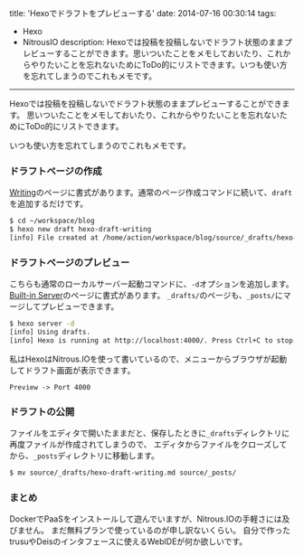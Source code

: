 title: 'Hexoでドラフトをプレビューする'
date: 2014-07-16 00:30:14
tags:
 - Hexo
 - NitrousIO
description: Hexoでは投稿を投稿しないでドラフト状態のままプレビューすることができます。思いついたことをメモしておいたり、これからやりたいことを忘れないためにToDo的にリストできます。いつも使い方を忘れてしまうのでこれもメモです。
---

Hexoでは投稿を投稿しないでドラフト状態のままプレビューすることができます。
思いついたことをメモしておいたり、これからやりたいことを忘れないためにToDo的にリストできます。

いつも使い方を忘れてしまうのでこれもメモです。

### ドラフトページの作成

[Writing](http://hexo.io/docs/writing.html)のページに書式があります。通常のページ作成コマンドに続いて、`draft`を追加するだけです。

``` bash
$ cd ~/workspace/blog
$ hexo new draft hexo-draft-writing
[info] File created at /home/action/workspace/blog/source/_drafts/hexo-draft-writing.md
```

### ドラフトページのプレビュー

こちらも通常のローカルサーバー起動コマンドに、`-d`オプションを追加します。
[Built-in Server](http://hexo.io/docs/server.html)のページに書式があります。
`_drafts/`のページも、`_posts/`にマージしてプレビューできます。

``` bash
$ hexo server -d
[info] Using drafts.
[info] Hexo is running at http://localhost:4000/. Press Ctrl+C to stop.
```

私はHexoはNitrous.IOを使って書いているので、メニューからブラウザが起動してドラフト画面が表示できます。

```
Preview -> Port 4000
```

### ドラフトの公開

ファイルをエディタで開いたままだと、保存したときに`_drafts`ディレクトリに再度ファイルが作成されてしまうので、
エディタからファイルをクローズしてから、`_posts`ディレクトリに移動します。

``` bash
$ mv source/_drafts/hexo-draft-writing.md source/_posts/
```

### まとめ

DockerでPaaSをインストールして遊んでいますが、Nitrous.IOの手軽さには及びません。
まだ無料プランで使っているのが申し訳ないくらい。
自分で作ったtrusuやDeisのインタフェースに使えるWebIDEが何か欲しいです。

